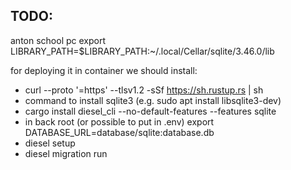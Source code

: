 ## TODO:

anton school pc
export LIBRARY_PATH=$LIBRARY_PATH:~/.local/Cellar/sqlite/3.46.0/lib


for deploying it in container we should install:

- curl --proto '=https' --tlsv1.2 -sSf https://sh.rustup.rs | sh
- command to install sqlite3 (e.g. sudo apt install libsqlite3-dev)
- cargo install diesel_cli --no-default-features --features sqlite
- in back root (or possible to put in .env) export DATABASE_URL=database/sqlite:database.db
- diesel setup
- diesel migration run
